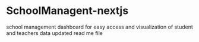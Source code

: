 # SchoolManagent-nextjs
school management dashboard for easy access and visualization of student and teachers data
updated read me file
